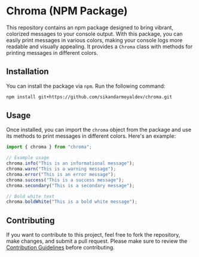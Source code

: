 # Chroma (NPM Package)

This repository contains an npm package designed to bring vibrant, colorized messages to your console output. With this package, you can easily print messages in various colors, making your console logs more readable and visually appealing. It provides a `Chroma` class with methods for printing messages in different colors.

## Installation

You can install the package via `npm`. Run the following command:

```bash
npm install git+https://github.com/sikandarmoyaldev/chroma.git
```

## Usage

Once installed, you can import the `chroma` object from the package and use its methods to print messages in different colors. Here's an example:

```ts
import { chroma } from "chroma";

// Example usage
chroma.info("This is an informational message");
chroma.warn("This is a warning message");
chroma.error("This is an error message");
chroma.success("This is a success message");
chroma.secondary("This is a secondary message");

// Bold white text
chroma.boldWhite("This is a bold white message");
```

## Contributing

If you want to contribute to this project, feel free to fork the repository, make changes, and submit a pull request. Please make sure to review the [Contribution Guidelines](CONTRIBUTING.md) before contributing.
